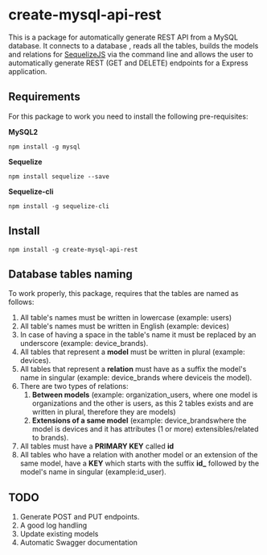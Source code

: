 # create-mysql-api-rest
This is a package for automatically generate REST API from a MySQL database.
It connects to a database , reads all the tables, builds the models and relations for [SequelizeJS](https://github.com/sequelize/sequelize) via the command line and allows the user to automatically generate REST (GET and DELETE) endpoints for a Express application.

## Requirements
For this package to work you need to install the following pre-requisites:

**MySQL2**

`npm install -g mysql`

**Sequelize**

`npm install sequelize --save`

**Sequelize-cli**

`npm install -g sequelize-cli`

## Install

    npm install -g create-mysql-api-rest

## Database tables naming
To work properly, this package, requires that the tables are named as follows:

1. All table's names must be written in lowercase (example: ​users)
1. All table's names must be written in English (example: devices)
1. In case of having a space in the table's name it must be replaced by an underscore 
(example: ​device_brands​).
1. All tables that represent a **model** must be written in plural (example: ​devices​).
1. All tables that represent a **relation** must have as a suffix the model's name in singular (example: ​device_brands​ where ​device​ is the model). 
1. There are two types of relations:
    1. **Between models** (example: ​organization_users​, where one model is ​organizations​ and the other is ​users​, as this 2 tables exists and are written in plural, therefore they are models)
    1. **Extensions of a same model** (example: ​device_brands​ where the model is ​devices​ and it has attributes (1 or more) extensibles/related to ​brands​).
1. All tables must have a **PRIMARY KEY** called **id**
1. All tables who have a relation with another model or an extension of the same model, have a **KEY** which starts with the suffix **id_** followed by the model's name in singular (example: ​id_user​).


## TODO
1. Generate POST and PUT endpoints.
1. A good log handling
1. Update existing models
1. Automatic Swagger documentation
